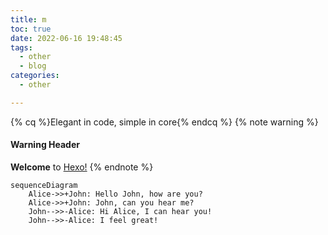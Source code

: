```yaml
---
title: m
toc: true
date: 2022-06-16 19:48:45
tags:
  - other
  - blog
categories:
  - other

---
```

{% cq %}Elegant in code, simple in core{% endcq %}
{% note warning %}
#### Warning Header
**Welcome** to [Hexo!](https://hexo.io)
{% endnote %}

```mermaid
sequenceDiagram
    Alice->>+John: Hello John, how are you?
    Alice->>+John: John, can you hear me?
    John-->>-Alice: Hi Alice, I can hear you!
    John-->>-Alice: I feel great!  
```

<!--more-->


